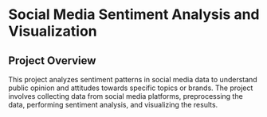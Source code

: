 # Social Media Sentiment Analysis and Visualization

## Project Overview
This project analyzes sentiment patterns in social media data to understand public opinion and attitudes towards specific topics or brands. The project involves collecting data from social media platforms, preprocessing the data, performing sentiment analysis, and visualizing the results.



